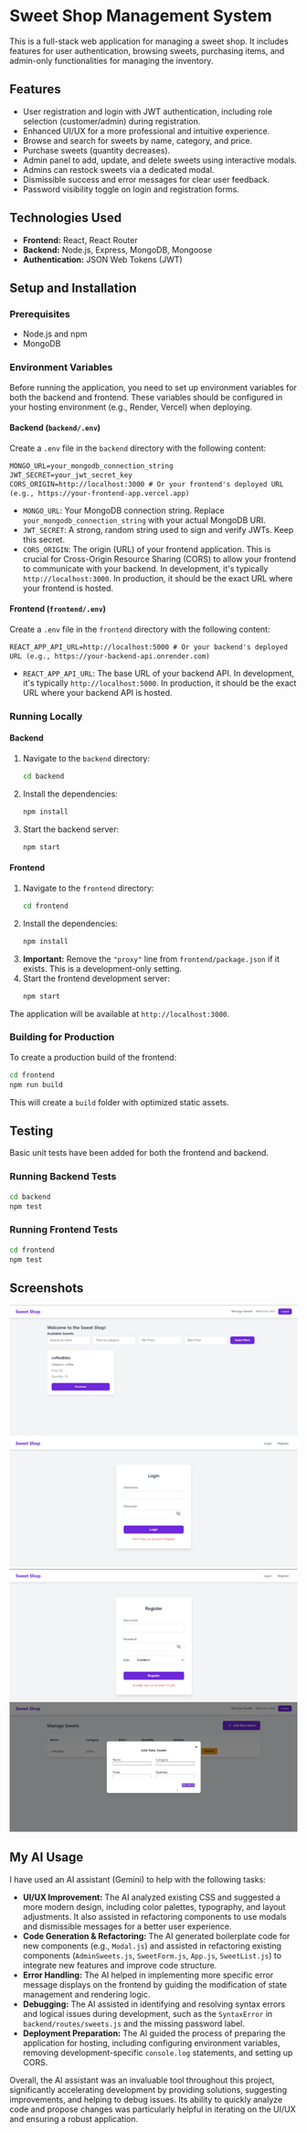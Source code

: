 # Sweet Shop Management System

This is a full-stack web application for managing a sweet shop. It includes features for user authentication, browsing sweets, purchasing items, and admin-only functionalities for managing the inventory.

## Features

- User registration and login with JWT authentication, including role selection (customer/admin) during registration.
- Enhanced UI/UX for a more professional and intuitive experience.
- Browse and search for sweets by name, category, and price.
- Purchase sweets (quantity decreases).
- Admin panel to add, update, and delete sweets using interactive modals.
- Admins can restock sweets via a dedicated modal.
- Dismissible success and error messages for clear user feedback.
- Password visibility toggle on login and registration forms.

## Technologies Used

- **Frontend:** React, React Router
- **Backend:** Node.js, Express, MongoDB, Mongoose
- **Authentication:** JSON Web Tokens (JWT)

## Setup and Installation

### Prerequisites

- Node.js and npm
- MongoDB

### Environment Variables

Before running the application, you need to set up environment variables for both the backend and frontend. These variables should be configured in your hosting environment (e.g., Render, Vercel) when deploying.

#### Backend (`backend/.env`)

Create a `.env` file in the `backend` directory with the following content:

```
MONGO_URL=your_mongodb_connection_string
JWT_SECRET=your_jwt_secret_key
CORS_ORIGIN=http://localhost:3000 # Or your frontend's deployed URL (e.g., https://your-frontend-app.vercel.app)
```

*   `MONGO_URL`: Your MongoDB connection string. Replace `your_mongodb_connection_string` with your actual MongoDB URI.
*   `JWT_SECRET`: A strong, random string used to sign and verify JWTs. Keep this secret.
*   `CORS_ORIGIN`: The origin (URL) of your frontend application. This is crucial for Cross-Origin Resource Sharing (CORS) to allow your frontend to communicate with your backend. In development, it's typically `http://localhost:3000`. In production, it should be the exact URL where your frontend is hosted.

#### Frontend (`frontend/.env`)

Create a `.env` file in the `frontend` directory with the following content:

```
REACT_APP_API_URL=http://localhost:5000 # Or your backend's deployed URL (e.g., https://your-backend-api.onrender.com)
```

*   `REACT_APP_API_URL`: The base URL of your backend API. In development, it's typically `http://localhost:5000`. In production, it should be the exact URL where your backend API is hosted.

### Running Locally

#### Backend

1.  Navigate to the `backend` directory:
    ```sh
    cd backend
    ```
2.  Install the dependencies:
    ```sh
    npm install
    ```
3.  Start the backend server:
    ```sh
    npm start
    ```

#### Frontend

1.  Navigate to the `frontend` directory:
    ```sh
    cd frontend
    ```
2.  Install the dependencies:
    ```sh
    npm install
    ```
3.  **Important:** Remove the `"proxy"` line from `frontend/package.json` if it exists. This is a development-only setting.
4.  Start the frontend development server:
    ```sh
    npm start
    ```

The application will be available at `http://localhost:3000`.

### Building for Production

To create a production build of the frontend:

```sh
cd frontend
npm run build
```

This will create a `build` folder with optimized static assets.

## Testing

Basic unit tests have been added for both the frontend and backend.

### Running Backend Tests

```sh
cd backend
npm test
```

### Running Frontend Tests

```sh
cd frontend
npm test
```

## Screenshots

![Home Page](frontend/public/assets/images/home.png)
![Login Page](frontend/public/assets/images/login.png)
![Register Page](frontend/public/assets/images/register.png)
![Sweets Management Page](frontend/public/assets/images/sweets.png)

## My AI Usage

I have used an AI assistant (Gemini) to help with the following tasks:

-   **UI/UX Improvement:** The AI analyzed existing CSS and suggested a more modern design, including color palettes, typography, and layout adjustments. It also assisted in refactoring components to use modals and dismissible messages for a better user experience.
-   **Code Generation & Refactoring:** The AI generated boilerplate code for new components (e.g., `Modal.js`) and assisted in refactoring existing components (`AdminSweets.js`, `SweetForm.js`, `App.js`, `SweetList.js`) to integrate new features and improve code structure.
-   **Error Handling:** The AI helped in implementing more specific error message displays on the frontend by guiding the modification of state management and rendering logic.
-   **Debugging:** The AI assisted in identifying and resolving syntax errors and logical issues during development, such as the `SyntaxError` in `backend/routes/sweets.js` and the missing password label.
-   **Deployment Preparation:** The AI guided the process of preparing the application for hosting, including configuring environment variables, removing development-specific `console.log` statements, and setting up CORS.

Overall, the AI assistant was an invaluable tool throughout this project, significantly accelerating development by providing solutions, suggesting improvements, and helping to debug issues. Its ability to quickly analyze code and propose changes was particularly helpful in iterating on the UI/UX and ensuring a robust application.
